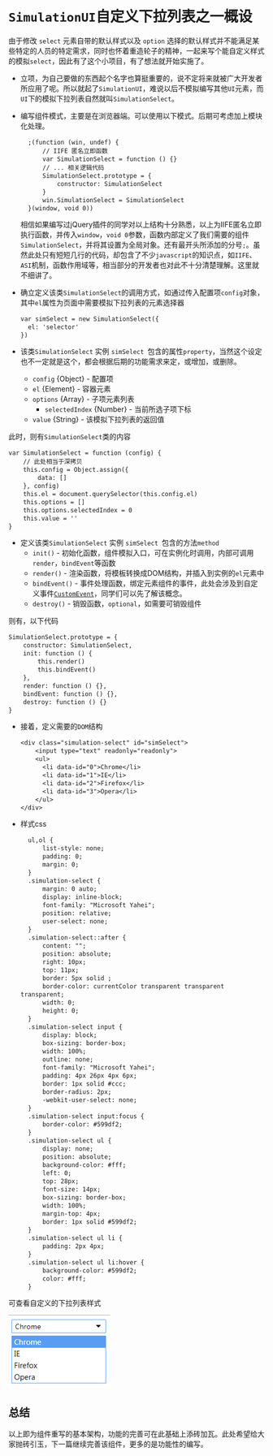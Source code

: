 # `SimulationUI`自定义下拉列表之一概设
由于修改 `select` 元素自带的默认样式以及 `option` 选择的默认样式并不能满足某些特定的人员的特定需求，同时也怀着重造轮子的精神，一起来写个能自定义样式的模拟`select`，因此有了这个小项目，有了想法就开始实施了。
- 立项，为自己要做的东西起个名字也算挺重要的，说不定将来就被广大开发者所应用了呢。所以就起了`SimulationUI`，难说以后不模拟编写其他`UI`元素，而`UI`下的模拟下拉列表自然就叫`SimulationSelect`。
- 编写组件模式，主要是在浏览器端。可以使用以下模式。后期可考虑加上模块化处理。

        ;(function (win, undef) {
            // IIFE 匿名立即函数
            var SimulationSelect = function () {}
            // ... 相关逻辑代码
            SimulationSelect.prototype = {
                constructor: SimulationSelect
            }
            win.SimulationSelect = SimulationSelect
        }(window, void 0))
    相信如果编写过jQuery插件的同学对以上结构十分熟悉，以上为IIFE匿名立即执行函数，并传入`window`，`void 0`参数，函数内部定义了我们需要的组件`SimulationSelect`，并将其设置为全局对象。还有最开头所添加的分号`;`。虽然此处只有短短几行的代码，却包含了不少`javascript`的知识点，如`IIFE`、`ASI`机制，函数作用域等，相当部分的开发者也对此不十分清楚理解。这里就不细讲了。
- 确立定义该类`SimulationSelect`的调用方式，如通过传入配置项`config`对象，其中`el`属性为页面中需要模拟下拉列表的元素选择器

      var simSelect = new SimulationSelect({
        el: 'selector'
      })

- 该类`SimulationSelect` 实例 `simSelect `包含的属性`property`，当然这个设定也不一定就是这个，都会根据后期的功能需求来定，或增加，或删除。
    - `config` {Object} - 配置项
    - `el` {Element} - 容器元素
    - `options` {Array} - 子项元素列表
        - `selectedIndex` {Number} - 当前所选子项下标
    - `value` {String} - 该模拟下拉列表的返回值

此时，则有`SimulationSelect`类的内容

    var SimulationSelect = function (config) {
        // 此处相当于深拷贝
        this.config = Object.assign({
            data: []
        }, config)
        this.el = document.querySelector(this.config.el)
        this.options = []
        this.options.selectedIndex = 0
        this.value = ''
    } 
- 定义该类`SimulationSelect` 实例 `simSelect `包含的方法`method`
    - `init()` - 初始化函数，组件模拟入口，可在实例化时调用，内部可调用`render`，`bindEvent`等函数
    - `render()` - 渲染函数，将模板转换成DOM结构，并插入到实例的`el`元素中
    - `bindEvent()` - 事件处理函数，绑定元素组件的事件，此处会涉及到自定义事件[`CustomEvent`](https://developer.mozilla.org/zh-CN/docs/Web/API/CustomEvent)，同学们可以先了解该概念。
    - `destroy()` - 销毁函数，`optional`，如需要可销毁组件

则有，以下代码

    SimulationSelect.prototype = {
        constructor: SimulationSelect,
        init: function () {
            this.render()
            this.bindEvent()
        },
        render: function () {},
        bindEvent: function () {},
        destroy: function () {}
    }

- 接着，定义需要的`DOM`结构

      <div class="simulation-select" id="simSelect">
          <input type="text" readonly="readonly">
          <ul>
            <li data-id="0">Chrome</li>
            <li data-id="1">IE</li>
            <li data-id="2">Firefox</li>
            <li data-id="3">Opera</li>
          </ul>
      </div>

- 样式css

        ul,ol {
            list-style: none;
            padding: 0;
            margin: 0;
        }
        .simulation-select {
            margin: 0 auto;
            display: inline-block;
            font-family: "Microsoft Yahei";
            position: relative;
            user-select: none;
        }
        .simulation-select::after {
            content: "";
            position: absolute;
            right: 10px;
            top: 11px;
            border: 5px solid ;
            border-color: currentColor transparent transparent transparent;
            width: 0;
            height: 0;
        }
        .simulation-select input {
            display: block;
            box-sizing: border-box;
            width: 100%;
            outline: none;
            font-family: "Microsoft Yahei";
            padding: 4px 26px 4px 6px;
            border: 1px solid #ccc;
            border-radius: 2px;
            -webkit-user-select: none;
        }
        .simulation-select input:focus {
            border-color: #599df2;
        }
        .simulation-select ul {
            display: none;
            position: absolute;
            background-color: #fff;
            left: 0;
            top: 28px;
            font-size: 14px;
            box-sizing: border-box;
            width: 100%;
            margin-top: 4px;
            border: 1px solid #599df2;
        }
        .simulation-select ul li {
            padding: 2px 4px;
        }
        .simulation-select ul li:hover {
            background-color: #599df2;
            color: #fff;
        }
可查看自定义的下拉列表样式

![模拟下拉列表](./sim-select.png)

## 总结
以上即为组件重写的基本架构，功能的完善可在此基础上添砖加瓦。此处希望给大家抛砖引玉，下一篇继续完善该组件，更多的是功能性的编写。
